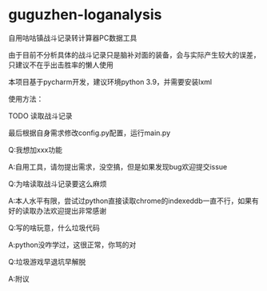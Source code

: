 # guguzhen-loganalysis

自用咕咕镇战斗记录转计算器PC数据工具

由于目前不分析具体的战斗记录只是脑补对面的装备，会与实际产生较大的误差，只建议不在乎出击胜率的懒人使用

本项目基于pycharm开发，建议环境python 3.9，并需要安装lxml

使用方法：

TODO 读取战斗记录

最后根据自身需求修改config.py配置，运行main.py


Q:我想加xxx功能

A:自用工具，请勿提出需求，没空搞，但是如果发现bug欢迎提交issue

Q:为啥读取战斗记录要这么麻烦

A:本人水平有限，尝试过python直接读取chrome的indexeddb一直不行，如果有好的读取办法欢迎提出非常感谢

Q:写的啥玩意，什么垃圾代码

A:python没咋学过，这很正常，你骂的对

Q:垃圾游戏早退坑早解脱

A:附议
